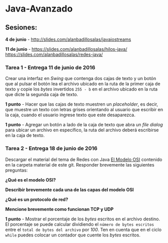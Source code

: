 # Java-Avanzado

## Sesiones:

**4 de junio** - http://slides.com/alanbadillosalas/javaiostreams

**11 de junio** - https://slides.com/alanbadillosalas/hilos-java/ https://slides.com/alanbadillosalas/redes-java/

### Tarea 1 - Entrega 11 de junio de 2016

Crear una interfaz en _Swing_ que contenga dos cajas de
texto y un botón que al pulsar el botón lea el archivo
ubicado en la ruta de la primer caja de texto y copie
los _bytes_ invertidos `255 - b` en el archivo ubicado
en la ruta que dicte la segunda caja de texto.

**1 punto** - Hacer que las cajas de texto muestren un
_placeholder_, es decir, que muestre un texto con letras
grises orientando al usuario que escribir en la caja,
cuando el usuario ingrese texto que este desaparezca.

**1 punto** - Agregar un botón a lado de la caja de texto
que abra un _file dialog_ para ubicar un archivo en
específico, la ruta del archivo deberá escribirse en la
caja de texto.

### Tarea 2 - Entrega 18 de junio de 2016

Descargar el material del tema de Redes con Java [El Modelo OSI](https://github.com/badillosoft/Java-Avanzado/blob/master/Material/Redes%20con%20Java%20-%20El%20modelo%20OSI%20y%20Protocolos%20de%20Red.pdf) contenido en la carpeta material de este git. Responder brevemente las siguientes preguntas:

**¿Qué es el modelo OSI?**

**Describir brevemente cada una de las capas del modelo OSI**

**¿Qué es un protocolo de red?**

**Mencione brevemente como funcionan TCP y UDP**

**1 punto** - Mostrar el porcentaje de los _bytes_ escritos en el archivo destino. El porcentaje se puede calcular dividiendo el `número de bytes escritos` entre el `total de bytes del archivo` por _100_. Ten en cuenta que en el ciclo `while` puedes colocar un contador que cuente los _bytes_ escritos.
